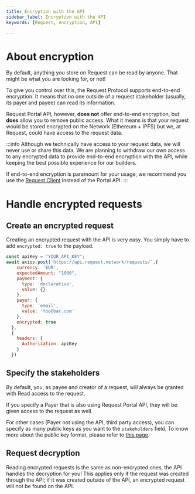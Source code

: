 ```yaml
---
title: Encryption with the API
sidebar_label: Encryption with the API
keywords: [Request, encryption, API]

---
```


# About encryption

By default, anything you store on Request can be read by anyone. That might be what you are looking for, or not!

To give you control over this, the Request Protocol supports end-to-end encryption. It means that no one outside of a request stakeholder (usually, its payer and payee) can read its information.

Request Portal API, however, **does not** offer end-to-end encryption, but **does** allow you to remove public access. 
What it means is that your request would be stored encrypted on the Network (Ethereum + IPFS) but we, at Request, could have access to the request data.

:::info
Although we technically have access to your request data, we will never use or share this data.
We are planning to withdraw our own access to any encrypted data to provide end-to-end encryption with the API, while keeping the best possible experience for our builders.

If end-to-end encryption is paramount for your usage, we recommend you use the [Request Client](../5-request-client/0-intro) instead of the Portal API.
:::


# Handle encrypted requests

## Create an encrypted request

Creating an encrypted request with the API is very easy. You simply have to add `encrypted: true` to the payload. 

```javascript
const apiKey = "YOUR_API_KEY";
await axios.post(`https://api.request.network/requests/`,{
    currency: 'EUR',
    expectedAmount: "1000",
    payment: {
      type: 'declarative',
      value: {}
    },
    payer: {
      type: 'email',
      value: 'foo@bar.com'
    },
    encrypted: true
  },
  {
    headers: {
      Authorization: apiKey
    }
  })
```

## Specify the stakeholders
By default, you, as payee and creator of a request, will always be granted with Read access to the request.

If you specify a Payer that is also using Request Portal API, they will be given access to the request as well. 

For other cases (Payer not using the API, third party access), you can specify as many public keys as you want to the `stakeholders` field. To know more about the public key format, please refer to [this page](https://github.com/RequestNetwork/requestNetwork/blob/master/packages/transaction-manager/specs/encryption.md).


## Request decryption
Reading encrypted requests is the same as non-encrypted ones, the API handles the decryption for you! This applies only if the request was created through the API; if it was created outside of the API, an encrypted request will not be found on the API.
